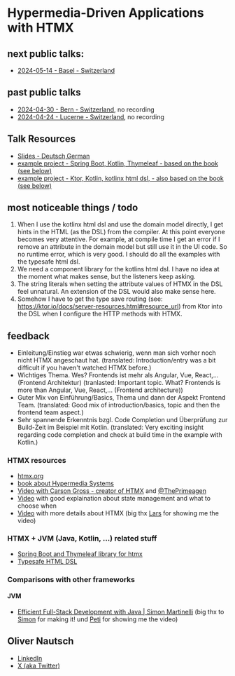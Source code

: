 # Hypermedia-Driven Applications with HTMX

## next public talks:
* [2024-05-14 - Basel - Switzerland](https://www.jug.ch/html/events/2024/htmx_bs.html)

## past public talks
* [2024-04-30 - Bern - Switzerland](https://www.jug.ch/html/events/2024/htmx_be.html), no recording
* [2024-04-24 - Lucerne - Switzerland](https://www.jug.ch/html/events/2024/htmx_lu.html), no recording

## Talk Resources
* [Slides - Deutsch,German](https://docs.google.com/presentation/d/1PsLzS-oLv9CQgDPbuWp6F2hV3l6Y162eafKhHuZbLWE/edit?usp=sharing)
* [example project - Spring Boot, Kotlin, Thymeleaf - based on the book (see below)](https://github.com/ollin/htmxbook)
* [example project - Ktor, Kotlin, kotlinx html dsl, - also based on the book (see below)](https://github.com/ollin/contacts)

## most noticeable things / todo
1. When I use the kotlinx html dsl and use the domain model directly, I get hints in the HTML (as the DSL) from the compiler. At this point everyone becomes very attentive. For example, at compile time I get an error if I remove an attribute in the domain model but still use it in the UI code. So no runtime error, which is very good. I should do all the examples with the typesafe html dsl.
2. We need a component library for the kotlins html dsl. I have no idea at the moment what makes sense, but the listeners keep asking.
3. The string literals when setting the attribute values of HTMX in the DSL feel unnatural.  An extension of the DSL would also make sense here.
4. Somehow I have to get the type save routing (see: https://ktor.io/docs/server-resources.html#resource_url) from Ktor into the DSL when I configure the HTTP methods with HTMX.

## feedback
* Einleitung/Einstieg war etwas schwierig, wenn man sich vorher noch nicht HTMX angeschaut hat. (translated: Introduction/entry was a bit difficult if you haven't watched HTMX before.)
* Wichtiges Thema. Wes? Frontends ist mehr als Angular, Vue, React,... (Frontend Architektur) (tranlasted: Important topic. What? Frontends is more than Angular, Vue, React,... (Frontend architecture))
* Guter Mix von Einführung/Basics, Thema und dann der Aspekt Frontend Team. (translated: Good mix of introduction/basics, topic and then the frontend team aspect.)
* Sehr spannende Erkenntnis bzgl. Code Completion und Überprüfung zur Build-Zeit im Beispiel mit Kotlin. (translated: Very exciting insight regarding code completion and check at build time in the example with Kotlin.)

### HTMX resources
* [htmx.org](https://htmx.org/)
* [book about Hypermedia Systems](https://hypermedia.systems/)
* [Video with Carson Gross - creator of HTMX](https://www.youtube.com/watch?v=LriHRa9t1fQ) and [@ThePrimeagen](https://twitter.com/ThePrimeagen)
* [Video](https://youtu.be/-ptq9HCrI_U?t=353) with good explaination about state management and what to choose when
* [Video](https://www.youtube.com/watch?v=0l6I0tA-Il4) with more details about HTMX (big thx [Lars](https://github.com/LarsEckart) for showing me the video)

### HTMX + JVM (Java, Kotlin, ...) related stuff
* [Spring Boot and Thymeleaf library for htmx](https://github.com/wimdeblauwe/htmx-spring-boot)
* [Typesafe HTML DSL](https://kotlinlang.org/docs/typesafe-html-dsl.html)

### Comparisons with other frameworks
#### JVM
* [Efficient Full-Stack Development with Java | Simon Martinelli](https://www.youtube.com/watch?v=FI1Ao-qFFoY) (big thx to [Simon](https://github.com/simasch) for making it! und [Peti](https://github.com/Petikoch) for showing me the video)

  

## Oliver Nautsch<!-- include: oliver.md -->

* [LinkedIn](https://www.linkedin.com/in/oliver-nautsch/)
* [X (aka Twitter)](https://twitter.com/ollispieps)


<!-- endInclude -->
